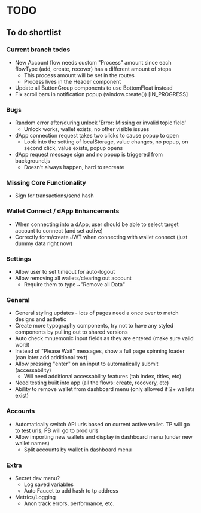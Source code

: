 # TODO
## To do shortlist

### Current branch todos
* New Account flow needs custom "Process" amount since each flowType (add, create, recover) has a different amount of steps
  - This process amount will be set in the routes
  - Process lives in the Header component
* Update all ButtonGroup components to use BottomFloat instead
* Fix scroll bars in notification popup (window.create()) [IN_PROGRESS]

### Bugs
* Random error after/during unlock 'Error: Missing or invalid topic field'
  - Unlock works, wallet exists, no other visible issues
* dApp connection request takes two clicks to cause popup to open 
  - Look into the setting of localStorage, value changes, no popup, on second click, value exists, popup opens
* dApp request message sign and no popup is triggered from background.js
  - Doesn't always happen, hard to recreate

### Missing Core Functionality
* Sign for transactions/send hash

### Wallet Connect / dApp Enhancements
* When connecting into a dApp, user should be able to select target account to connect (and set active)
* Correctly form/create JWT when connecting with wallet connect (just dummy data right now)

### Settings
* Allow user to set timeout for auto-logout
* Allow removing all wallets/clearing out account
  - Require them to type ~"Remove all Data"

### General
* General styling updates - lots of pages need a once over to match designs and asthetic
* Create more typography components, try not to have any styled components by pulling out to shared versions
* Auto check mnuemonic input fields as they are entered (make sure valid word)
* Instead of "Please Wait" messages, show a full page spinning loader (can later add additional text)
* Allow pressing "enter" on an input to automatically submit (accessability)
  - Will need additional accessability features (tab index, titles, etc)
* Need testing built into app (all the flows: create, recovery, etc)
* Ability to remove wallet from dashboard menu (only allowed if 2+ wallets exist)

### Accounts
* Automatically switch API urls based on current active wallet.  TP will go to test urls, PB will go to prod urls
* Allow importing new wallets and display in dashboard menu (under new wallet names)
  - Split accounts by wallet in dashboard menu

### Extra
* Secret dev menu?
  - Log saved variables
  - Auto Faucet to add hash to tp address
* Metrics/Logging
  - Anon track errors, performance, etc.